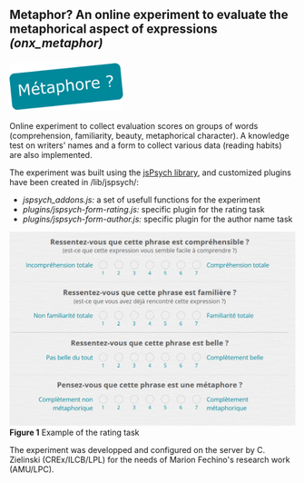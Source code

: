 ## Metaphor? An online experiment to evaluate the metaphorical aspect of expressions _(onx\_metaphor)_
### <img src="img/layout/logo_exp.png" width="200">

Online experiment to collect evaluation scores on groups of words (comprehension, familiarity, beauty, metaphorical character). A knowledge test on writers' names and a form to collect various data (reading habits) are also implemented.
 
The experiment was built using the [jsPsych library](https://www.jspsych.org), and  customized plugins have been created in /lib/jspsych/:
* _jspsych_addons.js:_ a set of usefull functions for the experiment
* _plugins/jspsych-form-rating.js:_ specific plugin for the rating task
* _plugins/jspsych-form-author.js:_ specific plugin for the author name task


![Example of rating scales](img/layout/rating_example.png)
**Figure 1** Example of the rating task

The experiment was developped and configured on the server by C. Zielinski (CREx/ILCB/LPL) for the needs of Marion Fechino's research work (AMU/LPC).
